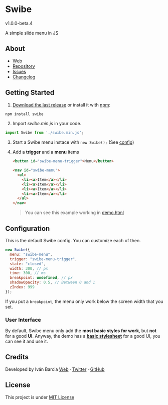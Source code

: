 # Swibe
v1.0.0-beta.4

A simple slide menu in JS

## About
- [Web](http://barcia.github.io/standarize)
- [Repository](https://github.com/barcia/standarize)
- [Issues](https://github.com/barcia/standarize/issues)
- [Changelog](https://github.com/barcia/swibe/blob/master/CHANGELOG.md)



## Getting Started

1. [Download the last release](https://github.com/barcia/swibe/releases/latest) or install it with [npm](https://www.npmjs.com/package/swibe):
  ```js
  npm install swibe
  ```

2. Import *swibe.min.js* in your code.
  ```js
  import Swibe from './swibe.min.js';
  ```

3. Start a Swibe menu instace with `new Swibe();` (See [config](https://github.com/barcia/swibe#configuration))


4. Add a **trigger** and a **menu** items
    ```html
    <button id="swibe-menu-trigger">Menu</button>
    ```

    ```html
    <nav id="swibe-menu">
      <ul>
        <li><a>Item</a></li>
        <li><a>Item</a></li>
        <li><a>Item</a></li>
        <li><a>Item</a></li>
      </ul>
    </nav>
    ```

    > You can see this example working in [demo.html](https://github.com/barcia/swibe/blob/master/docs/demo/index.html)




## Configuration

This is the default Swibe config. You can customize each of then.
```js
new Swibe({
  menu: "swibe-menu",
  trigger: "swibe-menu-trigger",
  state: "closed",
  width: 300, // px
  time: 300, // ms
  breakpoint: undefined, // px
  shadowOpacity: 0.5, // Between 0 and 1
  zIndex: 999
});
```

If you put a `breakpoint`, the menu only work below the screen width that you set.


### User Interface
By default, Swibe menu only add the **most basic styles for work**, but **not** for a good **UI**. Anyway, the demo has a **[basic stylesheet](https://github.com/barcia/swibe/blob/master/docs/demo/swibe.css)** for a good UI, you can see it and use it.



## Credits
Developed by Iván Barcia
[Web](https://barcia.gal) · [Twitter](http://www.twitter.com/bartzia) · [GitHub](http://www.github.com/barcia)



## License
This project is under [MIT License](https://github.com/barcia/swibe/blob/master/LICENSE)
